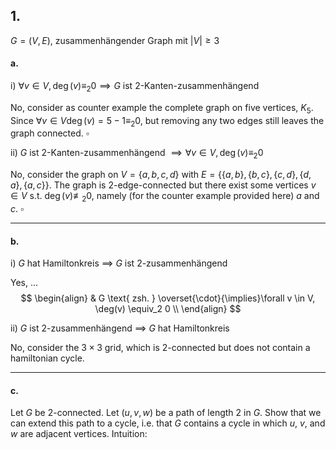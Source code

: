## 1.
$G = (V, E)$, zusammenhängender Graph mit $|V| \geq 3$
#### a.
i)
$\forall v \in V,\, \deg(v) \equiv_2 0 \implies G$ ist 2-Kanten-zusammenhängend

No, consider as counter example the complete graph on five vertices, $K_5$. Since $\forall v \in V \deg(v) = 5-1 \equiv_2 0$, but removing any two edges still leaves the graph connected.
$\square$


ii)
$G$ ist 2-Kanten-zusammenhängend $\implies \forall v \in V,\, \deg(v) \equiv_2 0$

No, consider the graph on $V = \{a, b, c, d\}$ with $E=\{ \{a, b\}, \{b, c\}, \{c, d\}, \{d, a\}, \{a, c\} \}$. The graph is 2-edge-connected but there exist some vertices $v \in V$ s.t. $\deg(v) \not\equiv_2 0$, namely (for the counter example provided here) $a$ and $c$.
$\square$

___

#### b.
i)
$G$ hat Hamiltonkreis $\implies$ $G$ ist 2-zusammenhängend

Yes,
...
$$
\begin{align}
& G \text{ zsh. } \overset{\cdot}{\implies}\forall v \in V, \deg(v) \equiv_2 0 \\
\end{align}
$$

ii)
$G$ ist 2-zusammenhängend $\implies$ $G$ hat Hamiltonkreis

No, consider the $3 \times 3$ grid, which is 2-connected but does not contain a hamiltonian cycle.

___

#### c.
Let $G$ be 2-connected. Let $(u, v, w)$ be a path of length 2 in $G$. Show that we can extend this path to a cycle, i.e. that $G$ contains a cycle in which $u$, $v$, and $w$ are adjacent vertices.
Intuition:

